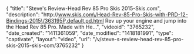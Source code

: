 {
    "title": "Steve's Review-Head Rev 85 Pro Skis 2015-Skis.com",
    "description": "http:\/\/www.skis.com\/Head-Rev-85-Pro-Skis-with-PRD-12-Bindings-2015\/363195P,default,pd.html Rev up your engine and jump into the Head Rev 85 Pro. Made with He...",
    "videoid": "3765232",
    "date_created": "1411361059",
    "date_modified": "1418181991",
    "type": "captivate",
    "layout": "video",
    "url": "\/v\/steve-s-review-head-rev-85-pro-skis-2015-skis-com\/3765232"
}